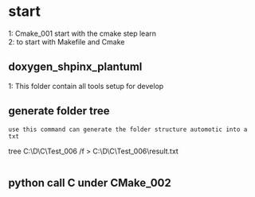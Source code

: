 # start
1: Cmake_001 start with the cmake step learn  
2:  to start with Makefile and Cmake
## doxygen_shpinx_plantuml
1: This folder contain all tools setup for develop
## generate folder tree
```
use this command can generate the folder structure automotic into a txt
```
tree C:\D\C\Test_006 /f > C:\D\C\Test_006\result.txt
```
```
## python call C under CMake_002